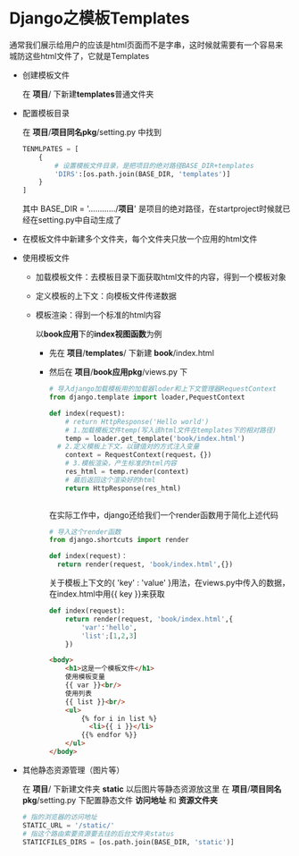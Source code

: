 # Django之模板Templates

通常我们展示给用户的应该是html页面而不是字串，这时候就需要有一个容易来城防这些html文件了，它就是Templates

- 创建模板文件

  在    **项目**/    下新建**templates**普通文件夹

- 配置模板目录

  在    **项目**/**项目同名pkg**/setting.py  中找到

  ```python
  TENMLPATES = [
      {
          # 设置模板文件目录，是把项目的绝对路径BASE_DIR+templates
          'DIRS':[os.path.join(BASE_DIR, 'templates')]
      }
  ]
  ```

  其中   BASE_DIR = '…………/**项目**'   是项目的绝对路径，在startproject时候就已经在setting.py中自动生成了

- 在模板文件中新建多个文件夹，每个文件夹只放一个应用的html文件

- 使用模板文件

  - 加载模板文件：去模板目录下面获取html文件的内容，得到一个模板对象

  - 定义模板的上下文：向模板文件传递数据

  - 模板渲染：得到一个标准的html内容

    以**book应用**下的**index视图函数**为例

    - 先在  **项目**/**templates**/  下新建  **book**/index.html

    - 然后在  **项目**/**book应用pkg**/views.py 下

      ```python
      # 导入django加载模板用的加载器loder和上下文管理器RequestContext
      from django.template import loader,PequestContext
      
      def index(request):
          # return HttpResponse('Hello world')
          # 1.加载模板文件temp(写入该html文件在templates下的相对路径)
          temp = loader.get_template('book/index.html')
      	# 2.定义模板上下文，以键值对的方式注入变量
          context = RequestContext(request，{})
          # 3.模板渲染，产生标准的html内容
          res_html = temp.render(context)
          # 最后返回这个渲染好的html
          return HttpResponse(res_html)
          
      ```

      在实际工作中，django还给我们一个render函数用于简化上述代码

      ```python
      # 导入这个render函数
      from django.shortcuts import render
      
      def index(request)：
      	return render(request, 'book/index.html',{})
      ```

      关于模板上下文的{ 'key' : 'value' }用法，在views.py中传入的数据，在index.html中用{{ key }}来获取

      ```python
      def index(request):
          return render(request, 'book/index.html',{
              'var':'hello',
              'list';[1,2,3]
          })
      ```

      ```html
      <body>
          <h1>这是一个模板文件</h1>
          使用模板变量
          {{ var }}<br/>
          使用列表
          {{ list }}<br/>
          <ul>
              {% for i in list %}
              	<li>{{ i }}</li>
              {{% endfor %}}
          </ul>
      </body>
      ```

- 其他静态资源管理（图片等）

  在   **项目**/  下新建文件夹 **static**    以后图片等静态资源放这里
  在   **项目**/**项目同名pkg**/setting.py 下配置静态文件 **访问地址** 和 **资源文件夹**

  ```python
  # 指的浏览器的访问地址
  STATIC_URL = '/static/'
  # 指这个路由索要资源要去往的后台文件夹status
  STATICFILES_DIRS = [os.path.join(BASE_DIR, 'static')]
  ```

  